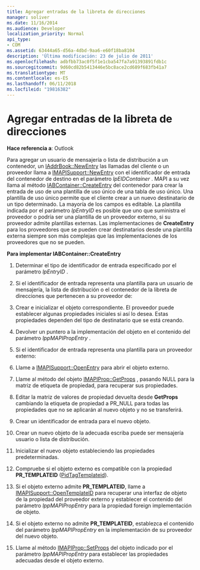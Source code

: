 ```yaml
---
title: Agregar entradas de la libreta de direcciones
manager: soliver
ms.date: 11/16/2014
ms.audience: Developer
localization_priority: Normal
api_type:
- COM
ms.assetid: 63444a65-d56a-4dbd-9aa6-e60f18ba8104
description: 'Última modificación: 23 de julio de 2011'
ms.openlocfilehash: adbfbb73ac0f5f1e1cba547fa7a91393891fdb1c
ms.sourcegitcommit: 9d60cd82b5413446e5bc8ace2cd689f683fb41a7
ms.translationtype: MT
ms.contentlocale: es-ES
ms.lasthandoff: 06/11/2018
ms.locfileid: "19816382"
---
```

# <a name="adding-address-book-entries"></a>Agregar entradas de la libreta de direcciones

  
  
**Hace referencia a**: Outlook 
  
Para agregar un usuario de mensajería o lista de distribución a un contenedor, un [IAddrBook::NewEntry](iaddrbook-newentry.md) las llamadas del cliente o un proveedor llama a [IMAPISupport::NewEntry](imapisupport-newentry.md) con el identificador de entrada del contenedor de destino en el parámetro _lpEIDContainer_ . MAPI a su vez llama al método [IABContainer::CreateEntry](iabcontainer-createentry.md) del contenedor para crear la entrada de uso de una plantilla de uso único de una tabla de uso único. Una plantilla de uso único permite que el cliente crear a un nuevo destinatario de un tipo determinado. La mayoría de los campos es editable. La plantilla indicada por el parámetro _lpEntryID_ es posible que uno que suministra el proveedor o podría ser una plantilla de un proveedor externo, si su proveedor admite plantillas externas. Las implementaciones de **CreateEntry** para los proveedores que se pueden crear destinatarios desde una plantilla externa siempre son más complejas que las implementaciones de los proveedores que no se pueden. 
  
 **Para implementar IABContainer::CreateEntry**
  
1. Determinar el tipo de identificador de entrada especificado por el parámetro _lpEntryID_ . 
    
2. Si el identificador de entrada representa una plantilla para un usuario de mensajería, la lista de distribución o el contenedor de la libreta de direcciones que pertenecen a su proveedor de:
    
1. Crear e inicializar el objeto correspondiente. El proveedor puede establecer algunas propiedades iniciales si así lo desea. Estas propiedades dependen del tipo de destinatario que se está creando. 
    
2. Devolver un puntero a la implementación del objeto en el contenido del parámetro _lppMAPIPropEntry_ . 
    
3. Si el identificador de entrada representa una plantilla para un proveedor externo:
    
1. Llame a [IMAPISupport::OpenEntry](imapisupport-openentry.md) para abrir el objeto externo. 
    
2. Llame al método del objeto [IMAPIProp::GetProps](imapiprop-getprops.md) , pasando NULL para la matriz de etiqueta de propiedad, para recuperar sus propiedades. 
    
3. Editar la matriz de valores de propiedad devuelta desde **GetProps** cambiando la etiqueta de propiedad a PR_NULL para todas las propiedades que no se aplicarán al nuevo objeto y no se transferirá. 
    
4. Crear un identificador de entrada para el nuevo objeto. 
    
5. Crear un nuevo objeto de la adecuada escriba puede ser mensajería usuario o lista de distribución.
    
6. Inicializar el nuevo objeto estableciendo las propiedades predeterminadas.
    
7. Compruebe si el objeto externo es compatible con la propiedad **PR_TEMPLATEID** ([PidTagTemplateid](pidtagtemplateid-canonical-property.md)). 
    
8. Si el objeto externo admite **PR_TEMPLATEID**, llame a [IMAPISupport::OpenTemplateID](imapisupport-opentemplateid.md) para recuperar una interfaz de objeto de la propiedad del proveedor externo y establecer el contenido del parámetro _lppMAPIPropEntry_ para la propiedad foreign implementación de objeto. 
    
9. Si el objeto externo no admite **PR_TEMPLATEID**, establezca el contenido del parámetro _lppMAPIPropEntry_ en la implementación de su proveedor del nuevo objeto. 
    
10. Llame al método [IMAPIProp::SetProps](imapiprop-setprops.md) del objeto indicado por el parámetro _lppMAPIPropEntry_ para establecer las propiedades adecuadas desde el objeto externo. 
    

